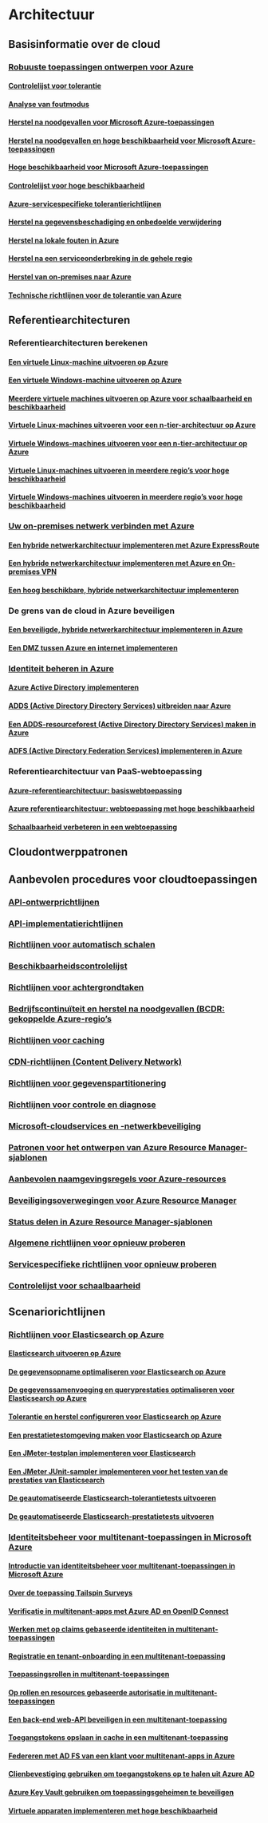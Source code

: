 # Architectuur

## Basisinformatie over de cloud

### [Robuuste toepassingen ontwerpen voor Azure](guidance-resiliency-overview.md)
#### [Controlelijst voor tolerantie](guidance-resiliency-checklist.md)
#### [Analyse van foutmodus](guidance-resiliency-failure-mode-analysis.md)

#### [Herstel na noodgevallen voor Microsoft Azure-toepassingen](..\resiliency\resiliency-disaster-recovery-azure-applications.md)
#### [Herstel na noodgevallen en hoge beschikbaarheid voor Microsoft Azure-toepassingen](..\resiliency\resiliency-disaster-recovery-high-availability-azure-applications.md)
#### [Hoge beschikbaarheid voor Microsoft Azure-toepassingen](..\resiliency\resiliency-high-availability-azure-applications.md)
#### [Controlelijst voor hoge beschikbaarheid](..\resiliency\resiliency-high-availability-checklist.md)
#### [Azure-servicespecifieke tolerantierichtlijnen](..\resiliency\resiliency-service-guidance-index.md)
#### [Herstel na gegevensbeschadiging en onbedoelde verwijdering](..\resiliency\resiliency-technical-guidance-recovery-data-corruption.md)
#### [Herstel na lokale fouten in Azure](..\resiliency\resiliency-technical-guidance-recovery-local-failures.md)
#### [Herstel na een serviceonderbreking in de gehele regio](..\resiliency\resiliency-technical-guidance-recovery-loss-azure-region.md)
#### [Herstel van on-premises naar Azure](..\resiliency\resiliency-technical-guidance-recovery-on-premises-azure.md)
#### [Technische richtlijnen voor de tolerantie van Azure](..\resiliency\resiliency-technical-guidance.md)


## Referentiearchitecturen

### Referentiearchitecturen berekenen
#### [Een virtuele Linux-machine uitvoeren op Azure](guidance-compute-single-vm-linux.md)
#### [Een virtuele Windows-machine uitvoeren op Azure](guidance-compute-single-vm.md)
#### [Meerdere virtuele machines uitvoeren op Azure voor schaalbaarheid en beschikbaarheid](guidance-compute-multi-vm.md)
#### [Virtuele Linux-machines uitvoeren voor een n-tier-architectuur op Azure](guidance-compute-n-tier-vm-linux.md)
#### [Virtuele Windows-machines uitvoeren voor een n-tier-architectuur op Azure](guidance-compute-n-tier-vm.md)
#### [Virtuele Linux-machines uitvoeren in meerdere regio’s voor hoge beschikbaarheid](guidance-compute-multiple-datacenters-linux.md)
#### [Virtuele Windows-machines uitvoeren in meerdere regio’s voor hoge beschikbaarheid](guidance-compute-multiple-datacenters.md)

### [Uw on-premises netwerk verbinden met Azure](guidance-connecting-your-on-premises-network-to-azure.md)
#### [Een hybride netwerkarchitectuur implementeren met Azure ExpressRoute](guidance-hybrid-network-expressroute.md)
#### [Een hybride netwerkarchitectuur implementeren met Azure en On-premises VPN](guidance-hybrid-network-vpn.md)
#### [Een hoog beschikbare, hybride netwerkarchitectuur implementeren](guidance-hybrid-network-expressroute-vpn-failover.md)

### De grens van de cloud in Azure beveiligen
#### [Een beveiligde, hybride netwerkarchitectuur implementeren in Azure](guidance-iaas-ra-secure-vnet-hybrid.md)
#### [Een DMZ tussen Azure en internet implementeren](guidance-iaas-ra-secure-vnet-dmz.md)

### [Identiteit beheren in Azure](guidance-ra-identity.md)
#### [Azure Active Directory implementeren](guidance-identity-aad.md)
#### [ADDS (Active Directory Directory Services) uitbreiden naar Azure](guidance-identity-adds-extend-domain.md)
#### [Een ADDS-resourceforest (Active Directory Directory Services) maken in Azure](guidance-identity-adds-resource-forest.md)
#### [ADFS (Active Directory Federation Services) implementeren in Azure](guidance-identity-adfs.md)

### Referentiearchitectuur van PaaS-webtoepassing
#### [Azure-referentiearchitectuur: basiswebtoepassing](guidance-web-apps-basic.md)
#### [Azure referentiearchitectuur: webtoepassing met hoge beschikbaarheid](guidance-web-apps-multi-region.md)
#### [Schaalbaarheid verbeteren in een webtoepassing](guidance-web-apps-scalability.md)


## Cloudontwerppatronen

## Aanbevolen procedures voor cloudtoepassingen

### [API-ontwerprichtlijnen](..\best-practices-api-design.md)
### [API-implementatierichtlijnen](..\best-practices-api-implementation.md)
### [Richtlijnen voor automatisch schalen](..\best-practices-auto-scaling.md)
### [Beschikbaarheidscontrolelijst](..\best-practices-availability-checklist.md)
### [Richtlijnen voor achtergrondtaken](..\best-practices-background-jobs.md)
### [Bedrijfscontinuïteit en herstel na noodgevallen (BCDR: gekoppelde Azure-regio’s](..\best-practices-availability-paired-regions.md)
### [Richtlijnen voor caching](..\best-practices-caching.md)
### [CDN-richtlijnen (Content Delivery Network)](..\best-practices-cdn.md)
### [Richtlijnen voor gegevenspartitionering](..\best-practices-data-partitioning.md)
### [Richtlijnen voor controle en diagnose](..\best-practices-monitoring.md)
### [Microsoft-cloudservices en -netwerkbeveiliging](..\best-practices-network-security.md)
### [Patronen voor het ontwerpen van Azure Resource Manager-sjablonen](..\best-practices-resource-manager-design-templates.md)
### [Aanbevolen naamgevingsregels voor Azure-resources](guidance-naming-conventions.md)
### [Beveiligingsoverwegingen voor Azure Resource Manager](..\best-practices-resource-manager-security.md)
### [Status delen in Azure Resource Manager-sjablonen](..\best-practices-resource-manager-state.md)
### [Algemene richtlijnen voor opnieuw proberen](..\best-practices-retry-general.md)
### [Servicespecifieke richtlijnen voor opnieuw proberen](..\best-practices-retry-service-specific.md)
### [Controlelijst voor schaalbaarheid](..\best-practices-scalability-checklist.md)


## Scenariorichtlijnen

### [Richtlijnen voor Elasticsearch op Azure](guidance-elasticsearch.md)
#### [Elasticsearch uitvoeren op Azure](guidance-elasticsearch-running-on-azure.md)
#### [De gegevensopname optimaliseren voor Elasticsearch op Azure](guidance-elasticsearch-tuning-data-ingestion-performance.md)
#### [De gegevenssamenvoeging en queryprestaties optimaliseren voor Elasticsearch op Azure](guidance-elasticsearch-tuning-data-aggregation-and-query-performance.md)
#### [Tolerantie en herstel configureren voor Elasticsearch op Azure](guidance-elasticsearch-configuring-resilience-and-recovery.md)
#### [Een prestatietestomgeving maken voor Elasticsearch op Azure](guidance-elasticsearch-creating-performance-testing-environment.md)
#### [Een JMeter-testplan implementeren voor Elasticsearch](guidance-elasticsearch-implementing-jmeter-test-plan.md)
#### [Een JMeter JUnit-sampler implementeren voor het testen van de prestaties van Elasticsearch](guidance-elasticsearch-deploying-jmeter-junit-sampler.md)
#### [De geautomatiseerde Elasticsearch-tolerantietests uitvoeren](guidance-elasticsearch-running-automated-resilience-tests.md)
#### [De geautomatiseerde Elasticsearch-prestatietests uitvoeren](guidance-elasticsearch-running-automated-performance-tests.md)

### [Identiteitsbeheer voor multitenant-toepassingen in Microsoft Azure](guidance-multitenant-identity.md)
#### [Introductie van identiteitsbeheer voor multitenant-toepassingen in Microsoft Azure](guidance-multitenant-identity-intro.md)
#### [Over de toepassing Tailspin Surveys](guidance-multitenant-identity-tailspin.md)
#### [Verificatie in multitenant-apps met Azure AD en OpenID Connect](guidance-multitenant-identity-authenticate.md)
#### [Werken met op claims gebaseerde identiteiten in multitenant-toepassingen](guidance-multitenant-identity-claims.md)
#### [Registratie en tenant-onboarding in een multitenant-toepassing](guidance-multitenant-identity-signup.md)
#### [Toepassingsrollen in multitenant-toepassingen](guidance-multitenant-identity-app-roles.md)
#### [Op rollen en resources gebaseerde autorisatie in multitenant-toepassingen](guidance-multitenant-identity-authorize.md)
#### [Een back-end web-API beveiligen in een multitenant-toepassing](guidance-multitenant-identity-web-api.md)
#### [Toegangstokens opslaan in cache in een multitenant-toepassing](guidance-multitenant-identity-token-cache.md)
#### [Federeren met AD FS van een klant voor multitenant-apps in Azure](guidance-multitenant-identity-adfs.md)
#### [Clienbevestiging gebruiken om toegangstokens op te halen uit Azure AD](guidance-multitenant-identity-client-assertion.md)
#### [Azure Key Vault gebruiken om toepassingsgeheimen te beveiligen](guidance-multitenant-identity-keyvault.md)

#### [Virtuele apparaten implementeren met hoge beschikbaarheid](guidance-nva-ha.md)


<!--HONumber=Nov16_HO2-->


